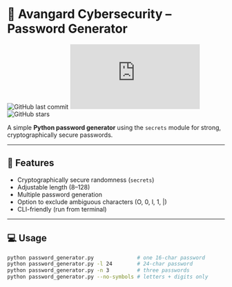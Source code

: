 # 🔐 Avangard Cybersecurity – Password Generator

![GitHub last commit](253c5667aa7cb4dfe9842569600db9e21b6af68e)
![GitHub repo size](https://github.com/Mahwish2007/Password-generator/blob/main/password_generator.py)
![GitHub stars](https://github.com/Mahwish2007/Password-generator)

A simple **Python password generator** using the `secrets` module for strong,
cryptographically secure passwords.

---

## 🚀 Features
- Cryptographically secure randomness (`secrets`)
- Adjustable length (8–128)
- Multiple password generation
- Option to exclude ambiguous characters (O, 0, l, 1, |)
- CLI-friendly (run from terminal)

---

## 💻 Usage
```bash
python password_generator.py              # one 16-char password
python password_generator.py -l 24        # 24-char password
python password_generator.py -n 3         # three passwords
python password_generator.py --no-symbols # letters + digits only

